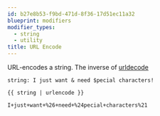```yaml
---
id: b27e8b53-f9bd-471d-8f36-17d51ec11a32
blueprint: modifiers
modifier_types:
  - string
  - utility
title: URL Encode
---
```

URL-encodes a string. The inverse of [urldecode](#urldecode)

```.language-yaml
string: I just want & need $pecial characters!
```

```
{{ string | urlencode }}
```

```.language-output
I+just+want+%26+need+%24pecial+characters%21
```
